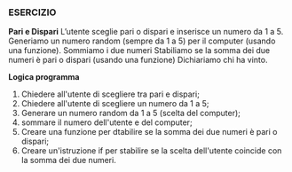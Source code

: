 ### ESERCIZIO

**Pari e Dispari**
L’utente sceglie pari o dispari e inserisce un numero da 1 a 5.
Generiamo un numero random (sempre da 1 a 5) per il computer (usando una funzione).
Sommiamo i due numeri
Stabiliamo se la somma dei due numeri è pari o dispari (usando una funzione)
Dichiariamo chi ha vinto.

**Logica programma**
1. Chiedere all'utente di scegliere tra pari e dispari;
2. Chiedere all'utente di scegliere un numero da 1 a 5;
3. Generare un numero random da 1 a 5 (scelta del computer);
4. sommare il numero dell'utente e del computer;
5. Creare una funzione per dtabilire se la somma dei due numeri è pari o dispari;
6. Creare un'istruzione if per stabilire se la scelta dell'utente coincide con la somma dei due numeri.